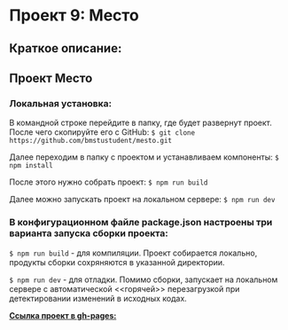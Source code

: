 # Проект 9: Место
## Краткое описание:

## Проект Место

### Локальная установка:
В командной строке перейдите в папку, где будет развернут проект. После чего скопируйте его с GitHub:
`$ git clone https://github.com/bmstustudent/mesto.git`

Далее переходим в папку с проектом и устанавливаем компоненты:
`$ npm install`

После этого нужно собрать проект:
`$ npm run build`

Далее можно запускать проект на локальном сервере:
`$ npm run dev`

### В конфигурационном файле package.json настроены три варианта запуска сборки проекта:
`$ npm run build` - для компиляции. Проект собирается локально, продукты сборки сохряняются в указанной директории.

`$ npm run dev` - для отладки. Помимо сборки, запускает на локальном сервере с автоматической <<горячей>> перезагрузкой при детектировании изменений в исходных кодах.

**[Ссылка проект в gh-pages:](https://george323ru.github.io/mesto/index.html)**
